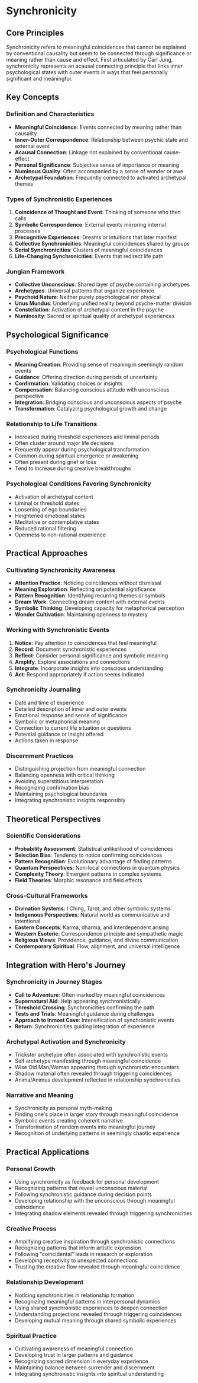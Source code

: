# Synchronicity

## Core Principles
Synchronicity refers to meaningful coincidences that cannot be explained by conventional causality but seem to be connected through significance or meaning rather than cause and effect. First articulated by Carl Jung, synchronicity represents an acausal connecting principle that links inner psychological states with outer events in ways that feel personally significant and meaningful.

## Key Concepts

### Definition and Characteristics
- **Meaningful Coincidence**: Events connected by meaning rather than causality
- **Inner-Outer Correspondence**: Relationship between psychic state and external event
- **Acausal Connection**: Linkage not explained by conventional cause-effect
- **Personal Significance**: Subjective sense of importance or meaning
- **Numinous Quality**: Often accompanied by a sense of wonder or awe
- **Archetypal Foundation**: Frequently connected to activated archetypal themes

### Types of Synchronistic Experiences
1. **Coincidence of Thought and Event**: Thinking of someone who then calls
2. **Symbolic Correspondence**: External events mirroring internal processes
3. **Precognitive Experiences**: Dreams or intuitions that later manifest
4. **Collective Synchronicities**: Meaningful coincidences shared by groups
5. **Serial Synchronicities**: Clusters of meaningful coincidences
6. **Life-Changing Synchronicities**: Events that redirect life path

### Jungian Framework
- **Collective Unconscious**: Shared layer of psyche containing archetypes
- **Archetypes**: Universal patterns that organize experience
- **Psychoid Nature**: Neither purely psychological nor physical
- **Unus Mundus**: Underlying unified reality beyond psyche-matter division
- **Constellation**: Activation of archetypal content in the psyche
- **Numinosity**: Sacred or spiritual quality of archetypal experiences

## Psychological Significance

### Psychological Functions
- **Meaning Creation**: Providing sense of meaning in seemingly random events
- **Guidance**: Offering direction during periods of uncertainty
- **Confirmation**: Validating choices or insights
- **Compensation**: Balancing conscious attitude with unconscious perspective
- **Integration**: Bridging conscious and unconscious aspects of psyche
- **Transformation**: Catalyzing psychological growth and change

### Relationship to Life Transitions
- Increased during threshold experiences and liminal periods
- Often cluster around major life decisions
- Frequently appear during psychological transformation
- Common during spiritual emergence or awakening
- Often present during grief or loss
- Tend to increase during creative breakthroughs

### Psychological Conditions Favoring Synchronicity
- Activation of archetypal content
- Liminal or threshold states
- Loosening of ego boundaries
- Heightened emotional states
- Meditative or contemplative states
- Reduced rational filtering
- Openness to non-rational experience

## Practical Approaches

### Cultivating Synchronicity Awareness
- **Attention Practice**: Noticing coincidences without dismissal
- **Meaning Exploration**: Reflecting on potential significance
- **Pattern Recognition**: Identifying recurring themes or symbols
- **Dream Work**: Connecting dream content with external events
- **Symbolic Thinking**: Developing capacity for metaphorical perception
- **Wonder Cultivation**: Maintaining openness to mystery

### Working with Synchronistic Events
1. **Notice**: Pay attention to coincidences that feel meaningful
2. **Record**: Document synchronistic experiences
3. **Reflect**: Consider personal significance and symbolic meaning
4. **Amplify**: Explore associations and connections
5. **Integrate**: Incorporate insights into conscious understanding
6. **Act**: Respond appropriately if action seems indicated

### Synchronicity Journaling
- Date and time of experience
- Detailed description of inner and outer events
- Emotional response and sense of significance
- Symbolic or metaphorical meaning
- Connection to current life situation or questions
- Potential guidance or insight offered
- Actions taken in response

### Discernment Practices
- Distinguishing projection from meaningful connection
- Balancing openness with critical thinking
- Avoiding superstitious interpretation
- Recognizing confirmation bias
- Maintaining psychological boundaries
- Integrating synchronistic insights responsibly

## Theoretical Perspectives

### Scientific Considerations
- **Probability Assessment**: Statistical unlikelihood of coincidences
- **Selection Bias**: Tendency to notice confirming coincidences
- **Pattern Recognition**: Evolutionary advantage of finding patterns
- **Quantum Perspectives**: Non-local connections in quantum physics
- **Complexity Theory**: Emergent patterns in complex systems
- **Field Theories**: Morphic resonance and field effects

### Cross-Cultural Frameworks
- **Divination Systems**: I Ching, Tarot, and other symbolic systems
- **Indigenous Perspectives**: Natural world as communicative and intentional
- **Eastern Concepts**: Karma, dharma, and interdependent arising
- **Western Esoteric**: Correspondence principle and sympathetic magic
- **Religious Views**: Providence, guidance, and divine communication
- **Contemporary Spiritual**: Flow, alignment, and universal intelligence

## Integration with Hero's Journey

### Synchronicity in Journey Stages
- **Call to Adventure**: Often marked by meaningful coincidences
- **Supernatural Aid**: Help appearing synchronistically
- **Threshold Crossing**: Synchronicities confirming the path
- **Tests and Trials**: Meaningful guidance during challenges
- **Approach to Inmost Cave**: Intensification of synchronistic events
- **Return**: Synchronicities guiding integration of experience

### Archetypal Activation and Synchronicity
- Trickster archetype often associated with synchronistic events
- Self archetype manifesting through meaningful coincidence
- Wise Old Man/Woman appearing through synchronistic encounters
- Shadow material often revealed through triggering coincidences
- Anima/Animus development reflected in relationship synchronicities

### Narrative and Meaning
- Synchronicity as personal myth-making
- Finding one's place in larger story through meaningful coincidence
- Symbolic events creating coherent narrative
- Transformation of random events into meaningful journey
- Recognition of underlying patterns in seemingly chaotic experience

## Practical Applications

### Personal Growth
- Using synchronicity as feedback for personal development
- Recognizing patterns that reveal unconscious material
- Following synchronistic guidance during decision points
- Developing relationship with the unconscious through meaningful coincidence
- Integrating shadow elements revealed through triggering synchronicities

### Creative Process
- Amplifying creative inspiration through synchronistic connections
- Recognizing patterns that inform artistic expression
- Following "coincidental" leads in research or exploration
- Developing receptivity to unexpected connections
- Trusting the creative flow revealed through meaningful coincidence

### Relationship Development
- Noticing synchronicities in relationship formation
- Recognizing meaningful patterns in interpersonal dynamics
- Using shared synchronistic experiences to deepen connection
- Understanding projections revealed through triggering coincidences
- Developing mutual meaning through shared symbolic experiences

### Spiritual Practice
- Cultivating awareness of meaningful connection
- Developing trust in larger patterns and guidance
- Recognizing sacred dimension in everyday experience
- Maintaining balance between surrender and discernment
- Integrating synchronistic insights into spiritual understanding

